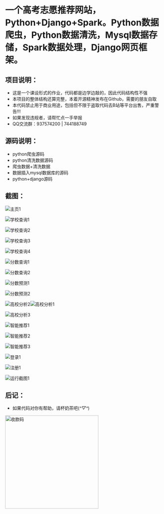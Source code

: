 # 一个高考志愿推荐网站，Python+Django+Spark。Python数据爬虫，Python数据清洗，Mysql数据存储，Spark数据处理，Django网页框架。

## 项目说明：

- 这是一个课设形式的作业，代码都是边学边敲的，因此代码结构性不强
- 本项目的整体结构还算完整，本着开源精神发布在Github，需要的朋友自取
- 本代码禁止用于商业用途，包括但不限于盗取代码去B站等平台出售，严重警告!!!
- 如果发现违规者，请帮忙点一手举报
- QQ交流群：937574200 | 744188749

## 源码说明：

- python爬虫源码
- python清洗数据源码
- 爬虫数据+清洗数据
- 数据插入mysql数据库的源码
- python+django源码

## 截图：

![主页1](./img/主页1.png)

![学校查询1](./img/学校查询1.png)

![学校查询2](./img/学校查询2.png)

![学校查询3](img/学校查询3.png)

![学校查询4](img/学校查询4.png)

![分数查询1](img/分数查询1.png)

![分数查询2](img/分数查询2.png)

![分数预测1](img/分数预测1.png)

![分数预测2](img/分数预测2.png)

![高校分析2](img/高校分析2.png)![高校分析1](img/高校分析1.png)

![高校分析3](img/高校分析3.png)

![智能推荐1](img/智能推荐1.png)

![智能推荐2](img/智能推荐2.png)

![智能推荐3](img/智能推荐3.png)

![登录1](img/登录1.png)

![注册1](img/注册1.png)

![运行截图1](img/运行截图1.png)

## 后记：

- 如果代码对你有帮助，请杯奶茶吧(*^▽^*)

<img src="img/收款码_支付宝.jpg" width = "300" alt="收款码" align=center />
